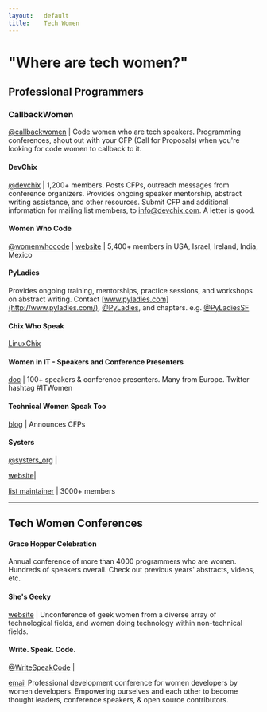 ```yaml
---
layout:   default
title:    Tech Women
---
```


# "Where are tech women?"

##  Professional Programmers

### CallbackWomen
[@callbackwomen](http://twitter.com/callbackwomen) | Code women who are tech speakers. Programming conferences, shout out with your CFP (Call for Proposals) when you're looking for code women to callback to it.

#### DevChix
[@devchix](http://twitter.com/devchix) |
1,200+ members. Posts CFPs, outreach messages from conference organizers. Provides ongoing speaker mentorship, abstract writing assistance, and other resources.
Submit CFP and additional information for mailing list members, to  [info@devchix.com](mailto:info@devchix.com). A letter is good.

#### Women Who Code
[@womenwhocode](http://twitter.com/womenwhocode) |
[website](http://womenwhocode.com) |
5,400+ members in USA, Israel, Ireland, India, Mexico

#### PyLadies
Provides ongoing training, mentorships, practice sessions, and workshops on abstract writing. Contact
[www.pyladies.com](http://www.pyladies.com/),
[@PyLadies](http://twitter.com/pyladies), and chapters. e.g. [@PyLadiesSF](http://twitter.com/pyladiessf)

#### Chix Who Speak
[LinuxChix](http://www.linuxchix.org/chix-who-speak.html)

#### Women in IT - Speakers and Conference Presenters
[doc](https://docs.google.com/document/d/1EfIECpv1qbLmzpkO-qoaYVee4WVIq4uUilcmfnJZkfc/edit) | 100+ speakers & conference presenters. Many from Europe. Twitter hashtag #ITWomen
#### Technical Women Speak Too
[blog](https://plus.google.com/communities/101818001236662563704) |
Announces CFPs

#### Systers
[@systers_org](http://twitter.com/systers) |

[website](http://anitaborg.org/initiatives/systers/)|

[list maintainer](systers-keeper@systers.org) |
3000+ members


---


## Tech Women Conferences

#### Grace Hopper Celebration
Annual conference of more than 4000 programmers who are women. Hundreds of speakers overall. Check out previous years' abstracts, videos, etc.

#### She's Geeky
[website](http://shesgeeky.org/) |
Unconference of geek women from a diverse array of technological fields, and women doing technology within non-technical fields.

#### Write. Speak. Code.
[@WriteSpeakCode](http://twitter.com/writespeakcode) |

[email](mailto:info@writespeakcode)
Professional development conference for women developers by women developers. Empowering ourselves and each other to become thought leaders, conference speakers, & open source contributors.